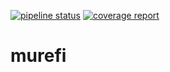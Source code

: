 [![pipeline status](https://jugit.fz-juelich.de/IBG-1/micropro/murefi/badges/master/pipeline.svg)](https://jugit.fz-juelich.de/IBG-1/micropro/murefi/commits/master)
[![coverage report](https://jugit.fz-juelich.de/IBG-1/micropro/murefi/badges/master/coverage.svg)](https://jugit.fz-juelich.de/IBG-1/micropro/murefi/commits/master)

# murefi

